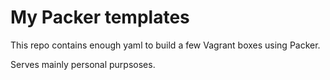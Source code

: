 # My Packer templates

This repo contains enough yaml to build a few Vagrant boxes using Packer.

Serves mainly personal purpsoses.
